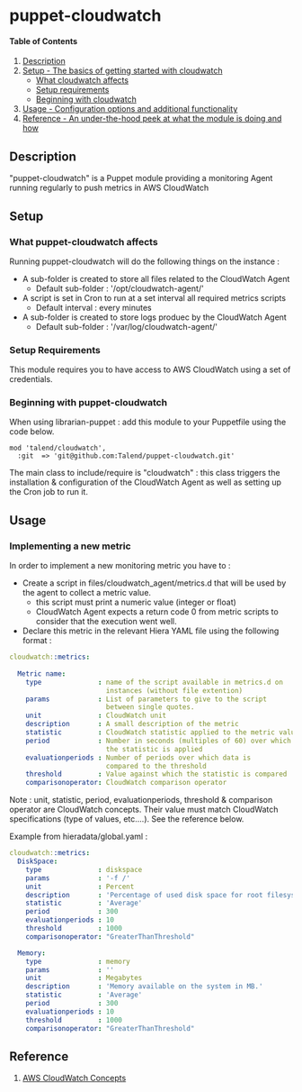 # puppet-cloudwatch

#### Table of Contents

1. [Description](#description)
1. [Setup - The basics of getting started with cloudwatch](#setup)
    * [What cloudwatch affects](#what-cloudwatch-affects)
    * [Setup requirements](#setup-requirements)
    * [Beginning with cloudwatch](#beginning-with-cloudwatch)
1. [Usage - Configuration options and additional functionality](#usage)
1. [Reference - An under-the-hood peek at what the module is doing and how](#reference)


## Description

"puppet-cloudwatch" is a Puppet module providing a monitoring Agent running regularly to push metrics in AWS CloudWatch

## Setup

### What puppet-cloudwatch affects

Running puppet-cloudwatch will do the following things on the instance :

* A sub-folder is created to store all files related to the CloudWatch Agent
    * Default sub-folder : '/opt/cloudwatch-agent/'
* A script is set in Cron to run at a set interval all required metrics scripts
    * Default interval : every minutes
* A sub-folder is created to store logs produec by the CloudWatch Agent
    * Default sub-folder : '/var/log/cloudwatch-agent/'

### Setup Requirements

This module requires you to have access to AWS CloudWatch using a set of credentials.


### Beginning with puppet-cloudwatch

When using librarian-puppet : add this module to your Puppetfile using the code below.

```
mod 'talend/cloudwatch',
  :git  => 'git@github.com:Talend/puppet-cloudwatch.git'
```

The main class to include/require is "cloudwatch" : this class triggers the installation & configuration of the 
CloudWatch Agent as well as setting up the Cron job to run it.

## Usage

### Implementing a new metric

In order to implement a new monitoring metric you have to :

* Create a script in files/cloudwatch_agent/metrics.d that will be used by the agent to collect a metric value.
    * this script must print a numeric value (integer or float)
    * CloudWatch Agent expects a return code 0 from metric scripts to consider that the execution went well.
* Declare this metric in the relevant Hiera YAML file using the following format :

```yaml
cloudwatch::metrics:
    
  Metric name:
    type              : name of the script available in metrics.d on
                        instances (without file extention)
    params            : List of parameters to give to the script
                        between single quotes.
    unit              : CloudWatch unit
    description       : A small description of the metric
    statistic         : CloudWatch statistic applied to the metric value
    period            : Number in seconds (multiples of 60) over which
                        the statistic is applied
    evaluationperiods : Number of periods over which data is
                        compared to the threshold
    threshold         : Value against which the statistic is compared
    comparisonoperator: CloudWatch comparison operator
```

Note : unit, statistic, period, evaluationperiods, threshold & comparison operator are CloudWatch
concepts. Their value must match CloudWatch specifications (type of values, etc....).
See the reference below.

Example from hieradata/global.yaml :

```yaml
cloudwatch::metrics:
  DiskSpace:
    type              : diskspace
    params            : '-f /'
    unit              : Percent
    description       : 'Percentage of used disk space for root filesystem'
    statistic         : 'Average'
    period            : 300
    evaluationperiods : 10
    threshold         : 1000
    comparisonoperator: "GreaterThanThreshold"

  Memory:
    type              : memory
    params            : ''
    unit              : Megabytes
    description       : 'Memory available on the system in MB.'
    statistic         : 'Average'
    period            : 300
    evaluationperiods : 10
    threshold         : 1000
    comparisonoperator: "GreaterThanThreshold"
```

## Reference

1. [AWS CloudWatch Concepts](http://docs.aws.amazon.com/AmazonCloudWatch/latest/monitoring/cloudwatch_concepts.html)